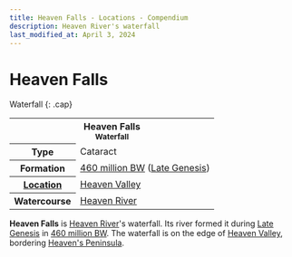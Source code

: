 ```yaml
---
title: Heaven Falls - Locations - Compendium
description: Heaven River's waterfall
last_modified_at: April 3, 2024
---
```


# Heaven Falls
Waterfall
{: .cap}

<div class="table right plainlinks" markdown=0>
  <table class="table full borders smallest">
    <tr><th colspan=2>Heaven Falls<br><small>Waterfall</small></th></tr>
    <tr><th>Type</th><td>Cataract</td></tr>
    <tr><th>Formation</th><td><a href="/compendium/events/genesis/#460-million-bw">460 million BW</a> (<a href="/compendium/events/genesis/#late-genesis">Late Genesis</a>)</td></tr>
    <tr><th><a href="/compendium/locations/">Location</a></th><td><a href="/compendium/locations/heaven-valley/">Heaven Valley</a></td></tr>
    <tr><th>Watercourse</th><td><a href="/compendium/locations/heaven-river/">Heaven River</a></td></tr>
  </table>
</div>

**Heaven Falls** is [Heaven River](/compendium/locations/heaven-river/)'s waterfall. Its river formed it during [Late Genesis](/compendium/events/genesis/#late-genesis) in [460 million BW](/compendium/events/genesis/#460-million-bw). The waterfall is on the edge of [Heaven Valley](/compendium/locations/heaven-valley/), bordering [Heaven's Peninsula](/compendium/locations/heavens-peninsula/).